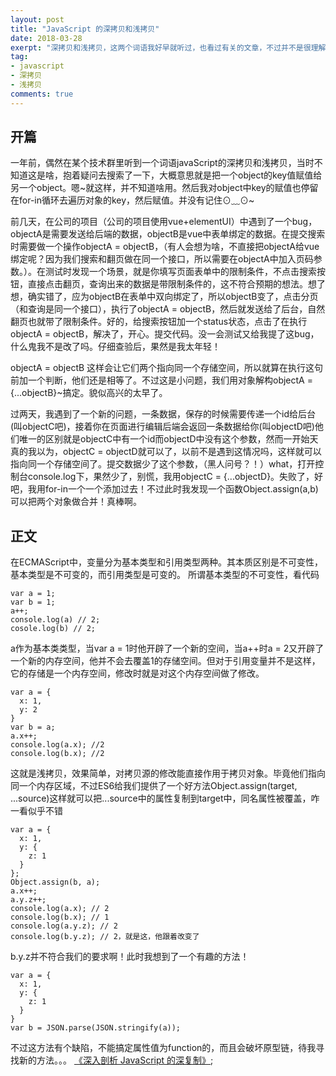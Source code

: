 ```yaml
---
layout: post
title: "JavaScript 的深拷贝和浅拷贝"
date: 2018-03-28
exerpt: "深拷贝和浅拷贝，这两个词语我好早就听过，也看过有关的文章，不过并不是很理解它的运用场景。知道前两天我发现一个有趣的问题，才让我明白深拷贝和浅拷贝。"
tag:
- javascript
- 深拷贝
- 浅拷贝
comments: true
---
```


## 开篇

一年前，偶然在某个技术群里听到一个词语javaScript的深拷贝和浅拷贝，当时不知道这是啥，抱着疑问去搜索了一下，大概意思就是把一个object的key值赋值给另一个object。嗯~就这样，并不知道啥用。然后我对object中key的赋值也停留在for-in循环去遍历对象的key，然后赋值。并没有记住⊙﹏⊙~

前几天，在公司的项目（公司的项目使用vue+elementUI）中遇到了一个bug，objectA是需要发送给后端的数据，objectB是vue中表单绑定的数据。在提交搜索时需要做一个操作objectA = objectB，（有人会想为啥，不直接把objectA给vue绑定呢？因为我们搜索和翻页做在同一个接口，所以需要在objectA中加入页码参数。）。在测试时发现一个场景，就是你填写页面表单中的限制条件，不点击搜索按钮，直接点击翻页，查询出来的数据是带限制条件的，这不符合预期的想法。想了想，确实错了，应为objectB在表单中双向绑定了，所以objectB变了，点击分页（和查询是同一个接口），执行了objectA = objectB，然后就发送给了后台，自然翻页也就带了限制条件。好的，给搜索按钮加一个status状态，点击了在执行objectA = objectB，解决了，开心。提交代码。没一会测试又给我提了这bug，什么鬼我不是改了吗。仔细查验后，果然是我太年轻！

objectA = objectB 这样会让它们两个指向同一个存储空间，所以就算在执行这句前加一个判断，他们还是相等了。不过这是小问题，我们用对象解构objectA = {...objectB}~搞定。貌似高兴的太早了。

过两天，我遇到了一个新的问题，一条数据，保存的时候需要传递一个id给后台(叫objectC吧)，接着你在页面进行编辑后端会返回一条数据给你(叫objectD吧)他们唯一的区别就是objectC中有一个id而objectD中没有这个参数，然而一开始天真的我以为，objectC = objectD就可以了，以前不是遇到这情况吗，这样就可以指向同一个存储空间了。提交数据少了这个参数，（黑人问号？！）what，打开控制台console.log下，果然少了，别慌，我用objectC = {...objectD}。失败了，好吧，我用for-in一个一个添加过去！不过此时我发现一个函数Object.assign(a,b)可以把两个对象做合并！真棒啊。

## 正文

在ECMAScript中，变量分为基本类型和引用类型两种。其本质区别是不可变性，基本类型是不可变的，而引用类型是可变的。
所谓基本类型的不可变性，看代码

```
var a = 1;
var b = 1;
a++;
console.log(a) // 2;
cosole.log(b) // 2;
```

a作为基本类类型，当var a = 1时他开辟了一个新的空间，当a++时a = 2又开辟了一个新的内存空间，他并不会去覆盖1的存储空间。但对于引用变量并不是这样，它的存储是一个内存空间，修改时就是对这个内存空间做了修改。

```
var a = {
  x: 1,
  y: 2
}
var b = a;
a.x++;
console.log(a.x); //2
console.log(b.x); //2
```

这就是浅拷贝，效果简单，对拷贝源的修改能直接作用于拷贝对象。毕竟他们指向同一个内存区域，不过ES6给我们提供了一个好方法Object.assign(target, ...source)这样就可以把...source中的属性复制到target中，同名属性被覆盖，咋一看似乎不错
```
var a = {
  x: 1,
  y: {
    z: 1
  }
};
Object.assign(b, a);
a.x++;
a.y.z++;
console.log(a.x); // 2
console.log(b.x); // 1
console.log(a.y.z); // 2
console.log(b.y.z); // 2，就是这，他跟着改变了
```

b.y.z并不符合我们的要求啊！此时我想到了一个有趣的方法！

```
var a = {
  x: 1,
  y: {
    z: 1
  }
}
var b = JSON.parse(JSON.stringify(a));
```

不过这方法有个缺陷，不能搞定属性值为function的，而且会破坏原型链，待我寻找新的方法。。。
[《深入剖析 JavaScript 的深复制》](http://jerryzou.com/posts/dive-into-deep-clone-in-javascript/);

